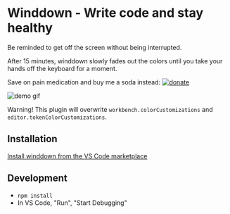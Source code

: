 # Winddown - Write code and stay healthy

Be reminded to get off the screen without being interrupted.

After 15 minutes, winddown slowly fades out the colors until you take your hands off the keyboard for a moment.

Save on pain medication and buy me a soda instead: [![donate](https://www.paypalobjects.com/en_US/i/btn/btn_donate_SM.gif)](https://www.paypal.com/cgi-bin/webscr?cmd=_s-xclick&hosted_button_id=Y9TKS7F2E2A2E)

![demo gif](https://raw.githubusercontent.com/schneefux/vscode-winddown/master/demo.gif)

Warning! This plugin will overwrite `workbench.colorCustomizations` and `editor.tokenColorCustomizations`.

## Installation

[Install winddown from the VS Code marketplace](https://marketplace.visualstudio.com/items?itemName=winddown.vscode-winddown)

## Development

  * `npm install`
  * In VS Code, "Run", "Start Debugging"
